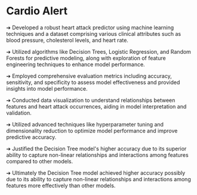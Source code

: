 # Cardio Alert

➔ Developed a robust heart attack predictor using machine learning techniques and a dataset comprising various clinical attributes such as blood pressure, cholesterol levels, and heart rate.

➔  Utilized algorithms like Decision Trees, Logistic Regression, and Random Forests for predictive modeling, along with exploration of feature engineering techniques to enhance model performance.

➔  Employed comprehensive evaluation metrics including accuracy, sensitivity, and specificity to assess model effectiveness and provided insights into model performance.

➔  Conducted data visualization to understand relationships between features and heart attack occurrences, aiding in model interpretation and validation.

➔  Utilized advanced techniques like hyperparameter tuning and dimensionality reduction to optimize model performance and improve predictive accuracy.

➔  Justified the Decision Tree model's higher accuracy due to its superior ability to capture non-linear relationships and interactions among features compared to other models.

➔  Ultimately the Decision Tree model achieved higher accuracy possibly due to its ability to capture non-linear relationships and interactions among features more effectively than other models.

